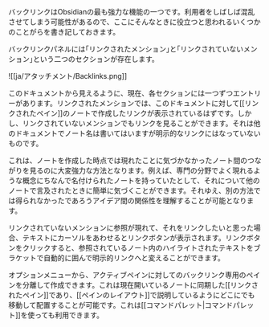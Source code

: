 バックリンクはObsidianの最も強力な機能の一つです。利用者をしばしば混乱させてしまう可能性があるので、ここにそんなときに役立つと思われるいくつかのことがらを書き記しておきます。

バックリンクパネルには｢リンクされたメンション｣と｢リンクされていないメンション｣という二つのセクションが存在します。

![[ja/アタッチメント/Backlinks.png]]

このドキュメントから見えるように、現在、各セクションには一つずつエントリーがあります。リンクされたメンションでは、このドキュメントに対して[[リンクされたペイン]]のノートで作成したリンクが表示されているはずです。しかし、リンクされていないメンションでもリンクを見ることができます。それは他のドキュメントでノート名は書いてはいますが明示的なリンクにはなっていないものです。

これは、ノートを作成した時点では現れたことに気づかなかったノート間のつながりを見るのに大変強力な方法となります。例えば、専門の分野でよく現れるような概念にちなんで名付けられたノートを持っていたとして、それについて他のノートで言及されたときに簡単に気づくことができます。それゆえ、別の方法では得られなかったであろうアイデア間の関係性を理解することが可能となります。

リンクされていないメンションに参照が現れて、それをリンクしたいと思った場合、テキストにカーソルをあわせるとリンクボタンが表示されます。リンクボタンをクリックすると、参照されているノート内のハイライトされたテキストをブラケットで自動的に囲んで明示的リンクへと変えることができます。

オプションメニューから、アクティブペインに対してのバックリンク専用のペインを分離して作成できます。これは現在開いているノートに同期した[[リンクされたペイン]]であり、[[ペインのレイアウト]]で説明しているようにどこにでも移動して配置することが可能です。これは[[コマンドパレット|コマンドパレット]]を使っても利用できます。